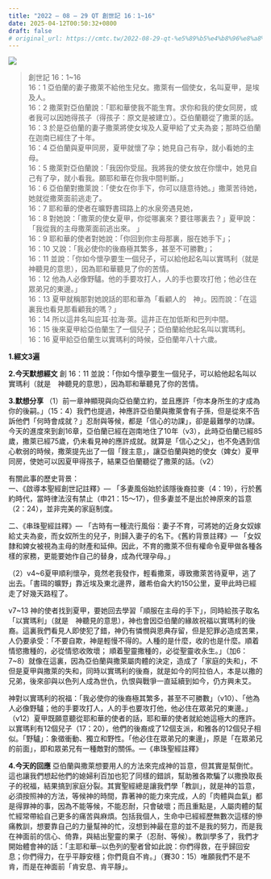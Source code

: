 ```yaml
---
title: "2022 – 08 – 29 QT 創世記 16：1~16"
date: 2025-04-12T00:50:32+0800
draft: false
# original_url: https://cmtc.tw/2022-08-29-qt-%e5%89%b5%e4%b8%96%e8%a8%98-16%ef%bc%9a116
---
```


![](/images/qt.jpg)
> 創世記 16：1\~16  
> 16：1 亞伯蘭的妻子撒萊不給他生兒女。撒萊有一個使女，名叫夏甲，是埃及人。  
> 16：2 撒萊對亞伯蘭說：「耶和華使我不能生育。求你和我的使女同房，或者我可以因她得孩子（得孩子：原文是被建立）。亞伯蘭聽從了撒萊的話。  
> 16：3 於是亞伯蘭的妻子撒萊將使女埃及人夏甲給了丈夫為妾；那時亞伯蘭在迦南已經住了十年。  
> 16：4 亞伯蘭與夏甲同房，夏甲就懷了孕；她見自己有孕，就小看她的主母。  
> 16：5 撒萊對亞伯蘭說：「我因你受屈。我將我的使女放在你懷中，她見自己有了孕，就小看我。願耶和華在你我中間判斷。」  
> 16：6 亞伯蘭對撒萊說：「使女在你手下，你可以隨意待她。」撒萊苦待她，她就從撒萊面前逃走了。  
> 16：7 耶和華的使者在曠野書珥路上的水泉旁遇見她，  
> 16：8 對她說：「撒萊的使女夏甲，你從哪裏來？要往哪裏去？」夏甲說：「我從我的主母撒萊面前逃出來。 」  
> 16：9 耶和華的使者對她說：「你回到你主母那裏，服在她手下」；  
> 16：10 又說：「我必使你的後裔極其繁多，甚至不可勝數」；  
> 16：11 並說：「你如今懷孕要生一個兒子，可以給他起名叫以實瑪利（就是　神聽見的意思），因為耶和華聽見了你的苦情。  
> 16：12 他為人必像野驢。他的手要攻打人，人的手也要攻打他；他必住在眾弟兄的東邊。」  
> 16：13 夏甲就稱那對她說話的耶和華為「看顧人的　神」。因而說：「在這裏我也看見那看顧我的嗎？」  
> 16：14 所以這井名叫庇耳‧拉海‧萊。這井正在加低斯和巴列中間。  
> 16：15 後來夏甲給亞伯蘭生了一個兒子；亞伯蘭給他起名叫以實瑪利。  
> 16：16 夏甲給亞伯蘭生以實瑪利的時候，亞伯蘭年八十六歲。

**1.經文3遍**

**2.今天默想經文**
創 16：11 並說：「你如今懷孕要生一個兒子，可以給他起名叫以實瑪利（就是　神聽見的意思），因為耶和華聽見了你的苦情。

**3.默想分享**
（1）前一章神顯現與向亞伯蘭立約，並且應許「你本身所生的才成為你的後嗣。」（15：4）我們也提過，神應許亞伯蘭與撒萊會有子孫，但是從來不告訴他們「何時會成就？」忍耐與等候，都是「信心的功課」，卻是最難學的功課。今天的進度來到創16章，亞伯蘭已經在迦南地住了10年（v3），此時亞伯蘭已經85歲，撒萊已經75歲，仍未看見神的應許成就。就算是「信心之父」，也不免遇到信心軟弱的時候，撒萊提先出了一個「餿主意」，讓亞伯蘭與她的使女（婢女）夏甲同房，使她可以因夏甲得孩子，結果亞伯蘭聽從了撒萊的話。（v2）

有關此事的歷史背景：  
一、《啟導本聖經創世記註釋》— 「多妻風俗始於該隱後裔拉麥（4：19），行於舊約時代，當時律法沒有禁止（申21：15～17），但多妻並不是出於神原來的旨意（2：24），並非完美的家庭制度。

二、《串珠聖經註釋》— 「古時有一種流行風俗：妻子不育，可將她的近身女奴嫁給丈夫為妾，而女奴所生的兒子，則歸入妻子的名下。《舊約背景註釋》— 「女奴隸和婢女被視為主母的財產和延伸。因此，不育的撒萊不但有權命令夏甲做各種各樣的家務，更能要她作自己的替身，成為代理孕母。」

（2）v4\~6夏甲順利懷孕，竟然老我發作，輕看撒萊，導致撒萊苦待夏甲，逃了出去。「書珥的曠野」靠近埃及東北邊界，離希伯侖大約150公里，夏甲此時已經走了好幾天路程了。

v7\~13 神的使者找到夏甲，要她回去學習「順服在主母的手下」，同時給孩子取名「以實瑪利」（就是　神聽見的意思），神也會因亞伯蘭的緣故祝福以實瑪利的後裔。這裏我們看見人即使犯了錯，神仍有憐憫與恩典存留，但是犯罪必造成苦果，人仍要承受：「不要自欺，神是輕慢不得的。人種的是什麼，收的也是什麼。順着情慾撒種的，必從情慾收敗壞； 順着聖靈撒種的，必從聖靈收永生。」（加6：7\~8）就像在這裏，因為亞伯蘭與撒萊屬肉體的決定，造成了「家庭的失和」，不但是夏甲與撒萊的失和，同時以實瑪利的後裔，就是如今的阿拉伯人，本是以撒的兄弟，後來卻與以色列人成為世仇，仇恨與戰爭一直延續到如今，仍方興未艾。

神對以實瑪利的祝福：「我必使你的後裔極其繁多，甚至不可勝數」（v10）、「他為人必像野驢；他的手要攻打人，人的手也要攻打他，他必住在眾弟兄的東邊。」（v12）夏甲既願意聽從耶和華的使者的話，耶和華的使者就給她這極大的應許。以實瑪利有12個兒子（17：20），他們的後裔成了12個支派，和雅各的12個兒子相似。「野驢」：象徵衝動、獨立和野性。「他必住在眾弟兄的東邊」，原是「在眾弟兄的前面」，即和眾弟兄有一種敵對的關係。—《串珠聖經註釋》

**4.今天的回應**
亞伯蘭與撒萊想要用人的方法來完成神的旨意，但其實是幫倒忙。這也讓我們想起他們的媳婦利百加也犯了同樣的錯誤，幫助雅各欺騙了以撒換取長子的祝福，結果搞到家庭分裂。其實聖經總是讓我們學「教訓」，就是神的旨意，必須按照神的方法，等候神的時間，靠著神的能力來完成，人的「肉體與血氣」都是得罪神的事，因為不能等候，不能忍耐，只會破壞；而且重點是，人屬肉體的幫忙經常帶給自己更多的痛苦與麻煩。包括我個人，生命中已經經歷無數次這樣的慘痛教訓，想要靠自己的力量幫神的忙，沒想到神最在意的並不是我的努力，而是我在神面前的信心、倚靠，與結出聖靈的果子（忍耐、等候）。教訓學多了，我們才開始體會神的話：「主耶和華─以色列的聖者曾如此說：你們得救，在乎歸回安息；你們得力，在乎平靜安穩；你們竟自不肯。」（賽30：15）唯願我們不是不肯，而是在神面前「肯安息、肯平靜」。
